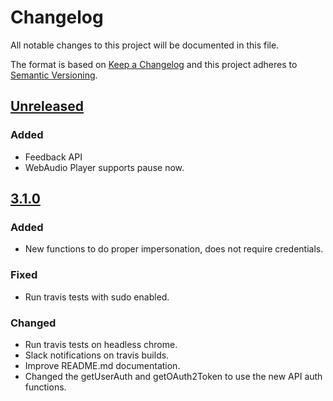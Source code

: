 # Changelog

All notable changes to this project will be documented in this file.

The format is based on [Keep a Changelog](http://keepachangelog.com)
and this project adheres to [Semantic Versioning](http://semver.org).

## [Unreleased]
### Added
- Feedback API
- WebAudio Player supports pause now.

## [3.1.0]
### Added
- New functions to do proper impersonation, does not require credentials.
### Fixed
- Run travis tests with sudo enabled.
### Changed
- Run travis tests on headless chrome.
- Slack notifications on travis builds.
- Improve README.md documentation.
- Changed the getUserAuth and getOAuth2Token to use the new API auth functions.


[Unreleased]: https://github.com/itslanguage/itslanguage-js/compare/v3.1.0...HEAD
[3.1.0]: https://github.com/itslanguage/itslanguage-js/compare/v3.0.1...v3.1.0
